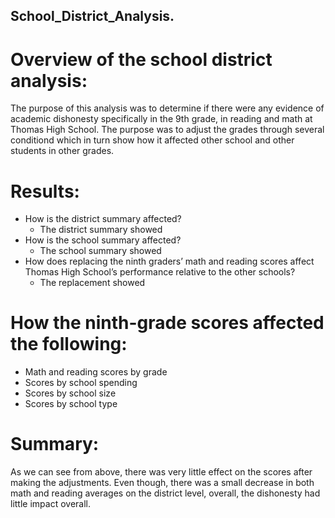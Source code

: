 ## School_District_Analysis.

# Overview of the school district analysis: 
The purpose of this analysis was to determine if there were any evidence of academic dishonesty specifically in the 9th grade, in reading and math at Thomas High School. The purpose was to adjust the grades through several conditiond which in turn show how it affected other school and other students in other grades. 

# Results:
- How is the district summary affected?
  - The district summary showed
- How is the school summary affected?
  - The school summary showed
- How does replacing the ninth graders’ math and reading scores affect Thomas High School’s performance relative to the other schools?
  - The replacement showed 

# How the ninth-grade scores affected the following:
- Math and reading scores by grade
- Scores by school spending
- Scores by school size
- Scores by school type

# Summary:
As we can see from above, there was very little effect on the scores after making the adjustments. Even though, there was a small decrease in both math and reading averages on the district level, overall, the dishonesty had little impact overall.
